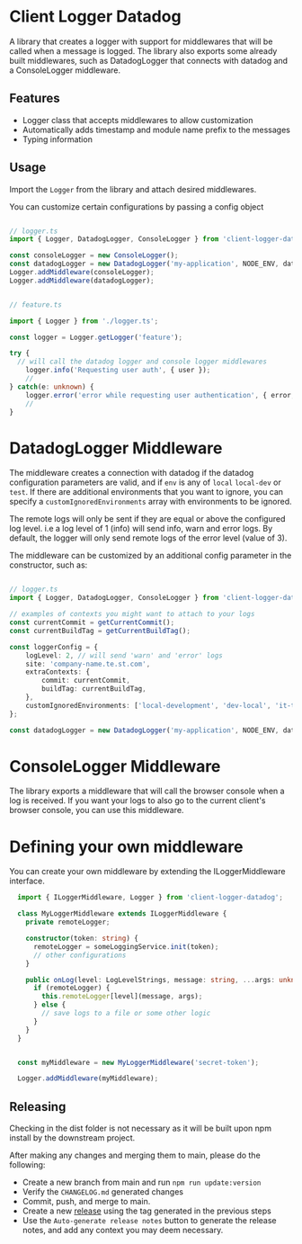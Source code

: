 # Client Logger Datadog

A library that creates a logger with support for middlewares that will be called when a message is logged.
The library also exports some already built middlewares, such as DatadogLogger that connects with datadog and a ConsoleLogger middleware.

## Features

* Logger class that accepts middlewares to allow customization
* Automatically adds timestamp and module name prefix to the messages
* Typing information

## Usage

Import the `Logger` from the library and attach desired middlewares.

You can customize certain configurations by passing a config object
```TypeScript

// logger.ts
import { Logger, DatadogLogger, ConsoleLogger } from 'client-logger-datadog';

const consoleLogger = new ConsoleLogger();
const datadogLogger = new DatadogLogger('my-application', NODE_ENV, datadogKey);
Logger.addMiddleware(consoleLogger);
Logger.addMiddleware(datadogLogger);


// feature.ts

import { Logger } from './logger.ts';

const logger = Logger.getLogger('feature');

try {
  // will call the datadog logger and console logger middlewares
    logger.info('Requesting user auth', { user });
    //
} catch(e: unknown) {
    logger.error('error while requesting user authentication', { error, user });
    //
}

```

# DatadogLogger Middleware
The middleware creates a connection with datadog if the datadog configuration parameters are valid, and if `env` is any of `local` `local-dev` or `test`.
If there are additional environments that you want to ignore, you can specify a `customIgnoredEnvironments` array with environments to be ignored.

The remote logs will only be sent if they are equal or above the configured log level. i.e a log level of 1 (info) will send info, warn and error logs.
By default, the logger will only send remote logs of the error level (value of 3).

The middleware can be customized by an additional config parameter in the constructor, such as:

```TypeScript

// logger.ts
import { Logger, DatadogLogger, ConsoleLogger } from 'client-logger-datadog';

// examples of contexts you might want to attach to your logs
const currentCommit = getCurrentCommit();
const currentBuildTag = getCurrentBuildTag();

const loggerConfig = {
    logLevel: 2, // will send 'warn' and 'error' logs 
    site: 'company-name.te.st.com',
    extraContexts: {
        commit: currentCommit,
        buildTag: currentBuildTag,
    },
    customIgnoredEnvironments: ['local-development', 'dev-local', 'it-test'],
};

const datadogLogger = new DatadogLogger('my-application', NODE_ENV, datadogKey, loggerConfig);
```
# ConsoleLogger Middleware
The library exports a middleware that will call the browser console when a log is received. If you want your logs to also
go to the current client's browser console, you can use this middleware.
# Defining your own middleware
You can create your own middleware by extending the ILoggerMiddleware interface.

```TypeScript
  import { ILoggerMiddleware, Logger } from 'client-logger-datadog';

  class MyLoggerMiddleware extends ILoggerMiddleware {
    private remoteLogger;

    constructor(token: string) {
      remoteLogger = someLoggingService.init(token);
      // other configurations
    }

    public onLog(level: LogLevelStrings, message: string, ...args: unknown[]): void {
      if (remoteLogger) {
        this.remoteLogger[level](message, args);
      } else {
        // save logs to a file or some other logic
      }
    }
  }


  const myMiddleware = new MyLoggerMiddleware('secret-token');

  Logger.addMiddleware(myMiddleware);
```
## Releasing

Checking in the dist folder is not necessary as it will be built upon
npm install by the downstream project.

After making any changes and merging them to main, please do the following:

* Create a new branch from main and run `npm run update:version`
* Verify the `CHANGELOG.md` generated changes
* Commit, push, and merge to main.
* Create a new
  [release](https://github.com/nrccua/apollo-rest-utils/releases/new) using
  the tag generated in the previous steps
* Use the `Auto-generate release notes` button to generate the release notes,
  and add any context you may deem necessary.
